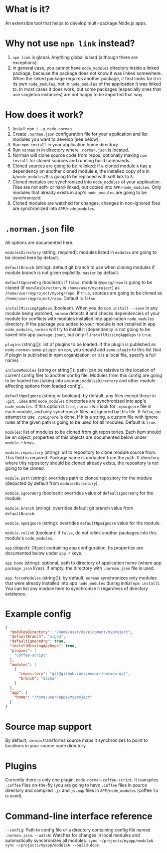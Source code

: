 # What is it?

An extensible tool that helps to develop multi-package Node.js apps.

# Why not use `npm link` instead?

1. `npm link` is global.
   Anything global is bad (although there are exceptions).
2. In general case, you cannot have `node_modules` directory inside a linked package, because the package does not know it was linked somewhere.
   When the linked package requires another package, it first looks for it in its own `node_modules`, not in `node_modules` of the application it was linked to.
   In most cases it does work, but some packages (especially ones that use singleton instances) are not happy to be imported that way.

# How does it work?

1. Install: `npm i -g node-norman`
2. Create `.norman.json` configuration file for your application and list modules you want to develop (see below).
3. Run `npm install` in your application home directory.
4. Run `norman` in in directory where `.norman.json` is located.
5. Norman will clone source code from repos, optionally making `npm install` for cloned sources and running build commands.
6. Cloned sources are going to be relinked: if a cloned module `A` has a dependency on another cloned module `B`, the installed copy of `B` in `A/node_modules/B` is going to be replaced with soft link to `B`.
7. Cloned modules are synchronized into `node_modules` of your application.
  Files are not soft- or hard-linked, but copied into `APP/node_modules`.
  Only modules that already exists in app's `node_modules` are going to be synchronized.
8. Cloned modules are watched for changes, changes in non-ignored files are synchronized into `APP/node_modules`.

# `.norman.json` file

All options are documented here.

`modulesDirectory` (string, required): modules listed in `modules` are going to be cloned here by default.

`defaultBranch` (string): default git branch to use when cloning modules if module branch is not given explicitly. `master` by default.

`defaultIgnoreOrg` (boolean): if `false`, module `@myorg/repo` is going to be cloned (if `modulesDirectory` is `/home/user/myproject`) as `/home/user/myproject/myorg/repo`.
If `true`, sources are going to be cloned as `/home/user/myproject/repo`.
Default is `false`.

`installMissingAppDeps` (boolean). When you do `npm install --save` in any module being watched, `norman` detects it and checks dependencies of your module for conflicts with modules installed into application `node_modules` directory.
If the package you added to your module is not installed in app `node_modules`, `norman` will try to install it (dependency is not going to be saved into app `package.json`), but only if `installMissingAppDeps` is `true`.

`plugins` (string[]): list of plugins to be loaded.
If the plugin is published as `node-norman-some-plugin` on `npm`, you should add `some-plugin` to this list (but if plugin is published in npm organization, or it is a local file, specify a full name).

`includeModules` (string or string[]): path (can be relative to the location of current config file) to another config file.
Modules from this config are going to be loaded too (taking into account `modulesDirectory` and other module-affecting options from loaded config).

`defaultNpmIgnore` (string or boolean): by default, any files except those in `.git`, `.idea` and `node_modules` directories are synchronized into app's `node_modules`.
If this option is `true`, `norman` will look for `.npmignore` file in each module, and only synchronize files not ignored by this file.
If `false`, no attempt to use `.npmignore` is done.
If it is a string, a custom file with ignore rules at the given path is going to be used for all modules.
Default is `true`.

`modules`: list of modules to be cloned from git repositories.
Each item should be an object, properties of this objects are documented below under `module.*` keys.

`module.repository` (string): url to repository to clone module source from.
This field is required.
Package name is deducted from the path.
If directory where this repository should be cloned already exists, the repository is not going to be cloned.

`module.path` (string): overrides path to cloned repository for the module (deducted by default from `modulesDirectory`).

`module.ignoreOrg` (boolean): overrides value of `defaultIgnoreOrg` for the module.

`module.branch` (string): overrides default git branch value from `defaultBranch`.

`module.npmIgnore` (string): overrides `defaultNpmIgnore` value for the module.

`module.relink` (boolean): if `false`, do not relink another packages into this module's `node_modules`.

`app` (object): Object containing app configuration.
Its properties are documented below under `app.*` keys.

`app.home` (string): optional, path to directory of application home (where app `package.json` lives).
If empty, the directory with `.norman.json` file is used.

`app.forceModules` (string[]): by default, `norman` synchronizes only modules that were already installed into app `node_modules` during initial `npm install`).
You can list any module here to synchronize it regardless of directory existence.

# Example config

```json
{
  "modulesDirectory": "/home/user/development/myproject",
  "defaultBranch": "alpha",
  "defaultIgnoreOrg": true,
  "installMissingAppDeps": true,
  "plugins": [
    "coffee-script"
  ],
  "modules": [
    {
      "repository": "git@github.com:zenwarr/norman.git",
      "branch": "alpha"
    }
  ],
  "app": {
    "home": "/home/user/apps/myproject"
  }
}
```

# Source map support

By default, `norman` transforms source maps it synchronizes to point to locations in your source code directory.

# Plugins

Currently there is only one plugin, `node-norman-coffee-script`.
It transpiles `.coffee` files on-the-fly (you are going to have `.coffee` files in source directory and compiled `.js` and `js.map` files in `APP/node_modules` (coffee 1.x is used).

# Command-line interface reference

`--config`: Path to config file or a directory containing config file named `.norman.json`.
`--watch`: Watches for changes in local modules and automatically synchronizes all modules.
`sync ~/projects/myapp/moduleA`
`sync ~/projects/myapp/moduleA --build-deps`
